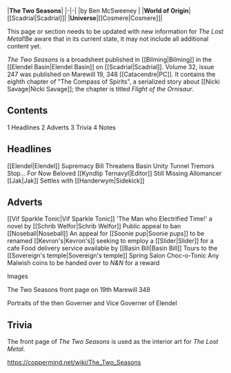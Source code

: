 

|**The Two Seasons**|
|-|-|
|by  Ben McSweeney |
|**World of Origin**|[[Scadrial\|Scadrial]]|
|**Universe**|[[Cosmere\|Cosmere]]|

This page or section needs to be updated with new information for *The Lost Metal*!Be aware that in its current state, it may not include all additional content yet.

*The Two Seasons* is a broadsheet published in [[Bilming\|Bilming]] in the [[Elendel Basin\|Elendel Basin]] on [[Scadrial\|Scadrial]].
Volume 32, issue 247 was published on Marewill 19, 348 [[Catacendre\|PC]]. It contains the eighth chapter of "The Compass of Spirits", a serialized story about [[Nicki Savage\|Nicki Savage]]; the chapter is titled *Flight of the Ornisaur*.

## Contents

1 Headlines
2 Adverts
3 Trivia
4 Notes


## Headlines

[[Elendel\|Elendel]] Supremacy Bill Threatens Basin Unity
Tunnel Tremors Stop... For Now
Beloved [[Kyndlip Ternavyl\|Editor]] Still Missing
Allomancer [[Jak\|Jak]] Settles with [[Handerwym\|Sidekick]]

## Adverts

[[Vif Sparkle Tonic\|Vif Sparkle Tonic]]
'The Man who Electrified Time!' a novel by [[Schrib Welfor\|Schrib Welfor]]
Public appeal to ban [[Noseball\|Noseball]]
An appeal for [[Soonie pup\|Soonie pups]] to be renamed
[[Kevron's\|Kevron's]] seeking to employ a [[Slider\|Slider]] for a cafe
Food delivery service available by 
[[Basin Bill\|Basin Bill]] Tours to the [[Sovereign's temple\|Sovereign's temple]]
Spring Salon
Choc-o-Tonic
Any Malwish coins to be handed over to *N&N* for a reward


Images



The Two Seasons front page on 19th Marewill 348






Portraits of the then Governer and Vice Governer of Elendel




## Trivia
The front page of *The Two Seasons* is used as the interior art for *The Lost Metal*.


https://coppermind.net/wiki/The_Two_Seasons